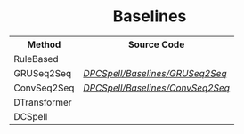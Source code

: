 <h1 align="center">Baselines</h1>

<table align="center">

  <tr>
    <th>Method</th>
    <th>Source Code</th>
  </tr>
  
  <tr>
    <td>RuleBased</td>
    <td><i><a href=" " target="_blank"> </a></i></td>
  </tr>
  
  <tr>
    <td>GRUSeq2Seq</td>
    <td><i><a href="https://github.com/mehedihasanbijoy/DPCSpell/tree/main/Baselines/GRUSeq2Seq" target="_blank">DPCSpell/Baselines/GRUSeq2Seq</a></i></td>
  </tr>
  
  <tr>
    <td>ConvSeq2Seq</td>
    <td><i><a href="https://github.com/mehedihasanbijoy/DPCSpell/tree/main/Baselines/ConvSeq2Seq" target="_blank">DPCSpell/Baselines/ConvSeq2Seq</a></i></td>
  </tr>
  
  <tr>
    <td>DTransformer</td>
    <td><i><a href=" " target="_blank"> </a></i></td>
  </tr>
  
  <tr>
    <td>DCSpell</td>
    <td><i><a href=" " target="_blank"> </a></i></td>
  </tr>

</table>
